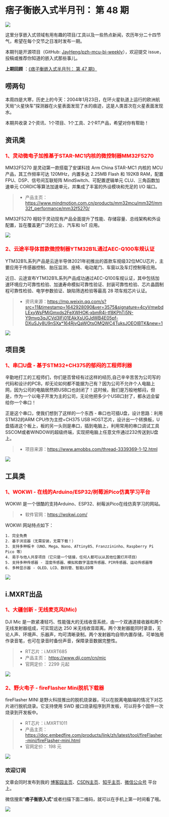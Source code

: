 # 痞子衡嵌入式半月刊： 第 48 期

![](http://henjay724.com/image/cnblogs/pzh_mcu_bi_weekly.PNG)

这里分享嵌入式领域有用有趣的项目/工具以及一些热点新闻，农历年分二十四节气，希望在每个交节之日准时发布一期。

本期刊是开源项目（GitHub: [JayHeng/pzh-mcu-bi-weekly](https://github.com/JayHeng/pzh-mcu-bi-weekly)），欢迎提交 issue，投稿或推荐你知道的嵌入式那些事儿。

**上期回顾** ：[《痞子衡嵌入式半月刊： 第 47 期》](https://www.cnblogs.com/henjay724/p/15782144.html)

## 唠两句

本周四是大寒，历史上的今天：2004年1月23日，在环火星轨道上运行的欧洲航天局“火星快车”探测器在火星表面发现了水的痕迹，这是人类首次在火星表面发现水。

本期共收录 2个资讯、1个项目、1个工具、2个RT产品，希望对你有帮助！

## 资讯类

### <font color="red">1、灵动微电子加推基于STAR-MC1内核的微控制器MM32F5270</font>

MM32F5270 是灵动第一款搭载了安谋科技 Arm China STAR-MC1 内核的 MCU 产品，其工作频率可达 120MHz，内置多达 2.25MB Flash 和 192KB RAM，配置FPU、DSP、信号间互联矩阵 MindSwitch、可配置逻辑单元 CLU、三角函数加速单元 CORDIC等算法加速单元，并集成了丰富的外设模块和充足的 I/O 端口。

> * 产品主页：https://www.mindmotion.com.cn/products/mm32mcu/mm32f/mm32f_performance/mm32f5270/

MM32F5270 相较于灵动现有产品全面提升了性能、存储容量、总线架构和外设配置，旨在覆盖更广泛的工业、汽车和 IoT 应用。

![](http://henjay724.com/image/biweekly20220123/MM32F5270.PNG)

### <font color="red">2、云途半导体首款微控制器YTM32B1L通过AEC-Q100车规认证</font>

YTM32B1L系列产品是云途半导体2021年初推出的首款车规级32位MCU芯片，主要应用于传感器控制、胎压监测、座椅、电动尾门、车窗以及车灯控制等应用。

近日、云途宣布YTM32B1L系列产品成功通过AEC-Q100车规认证，其中包括加速环境应力可靠性检验、加速寿命模拟可靠性验证、封装可靠性检验、芯片晶圆制程可靠性检验、电学参数验证、缺陷筛选检验等最高 28 项车规芯片认证。

> * 资讯来源：https://mp.weixin.qq.com/s?src=11&timestamp=1642928090&ver=3575&signature=4cyVmwbdLExyWsPMjGmxds2FeXWHOK-xbmR4i-tf8KPhTi5N-Y9mvp3qJCVd3lFj01EAkXsUGJdWB4E05pf-DXuSJy8U9nSXa*164RjvQaWOtsOMQWC4TuksJOEOIBTK&new=1

![](http://henjay724.com/image/biweekly20220123/YTM32B1L.PNG)

## 项目类

### <font color="red">1、串口U盘 - 基于STM32+CH375的郁闷的工程师利器</font>

辛勤地打工的工程师们，你们是否曾经有过这样的经历,自己辛辛苦苦为公司写的代码和设计的PCB，却无论如何都不能据为己有？因为公司不允许个人电脑上网，因为公司的电脑居然把USB口也封闭了！这时候，我们是万般地郁闷，但是，作为一个以电子开发为主的公司，无论他把多少个USB口封了，都永远会留给你一个串口！

正是这个串口，使我们想到了这样的一个东西 - 串口也可插U盘，设计思路：利用STM32的ARM CPU作为主控+CH375 USB HOST芯片，设计出一个转换板，U盘插进这个板上，板的另一头则是串口，插到电脑上，利用常用的串口调试工具SSCOM或者WINDOW的超级终端，实现把电脑上任意文件通过232传送到U盘上。

> * 项目来源：https://www.amobbs.com/thread-3339369-1-12.html

![](http://henjay724.com/image/biweekly20220123/STM32+CH375_USB_UART.PNG)

## 工具类

### <font color="red">1、WOKWI - 在线的Arduino/ESP32/树莓派Pico仿真学习平台</font>

WOKWI 是一个很酷的支持Arduino、ESP32、树莓派Pico在线仿真学习的网站。

> * 软件官网：https://wokwi.com/

WOKWI 网站特点如下：

```text
1. 完全免费
2. 基于浏览器（无需安装，无需下载！）
3. 支持多种板卡（UNO、Mega、Nano、ATtiny85、Franzzininho、Raspberry Pi Pico 等）
4. 易于与他人共享项目（它只是一个链接，任何人都可以从其他位置打开项目）
5. 支持多种传感器 - 湿度传感器、模拟和数字温度传感器、PIR传感器、运动传感器等
6. 多种显示器 - OLED、LCD、数码管、智能LED等
```

![](http://henjay724.com/image/biweekly20220123/WOKWI2.PNG)

## i.MXRT出品

### <font color="red">1、大疆创新 - 无线麦克风(Mic)</font>

DJI Mic 是一款紧凑轻巧、性能强大的无线收音系统，由一个双通道接收器和两个无线发射器组成，可实现远达 250 米无线收音距离。两个发射器能同时录音，无论人声、环境声、乐器声，均可清晰录制。两个发射器均自带内置存储，可单独用作录音笔，也可在录音时备份声音，保障录音数据完整性。

> * RT芯片：i.MXRT685
> * 产品主页： https://www.dji.com/cn/mic
> * 官网定价： 2299 元起

![](http://henjay724.com/image/biweekly20220123/DJI-MIC.PNG)

### <font color="red">2、野火电子 - fireFlasher Mini脱机下载器</font>

fireFlasher MINI 是野火科技推出的脱机烧录器，可以在脱离电脑端的情况下对芯片进行脱机烧录。它支持使用 SWD 接口烧录程序到开发板，可以将多个固件一次烧录到开发板中。

> * RT芯片：i.MXRT1011
> * 产品主页： https://doc.embedfire.com/products/link/zh/latest/tool/fireFlasher-mini/fireFlasher-mini.html
> * 官网定价： 198 元

![](http://henjay724.com/image/biweekly20220123/fireFlasherMini_view.PNG)

### 欢迎订阅

文章会同时发布到我的 [博客园主页](https://www.cnblogs.com/henjay724/)、[CSDN主页](https://blog.csdn.net/henjay724)、[知乎主页](https://www.zhihu.com/people/henjay724)、[微信公众号](http://weixin.sogou.com/weixin?type=1&query=痞子衡嵌入式) 平台上。

微信搜索"__痞子衡嵌入式__"或者扫描下面二维码，就可以在手机上第一时间看了哦。

![](http://henjay724.com/image/github/pzhMcu_qrcode_258x258.jpg)

